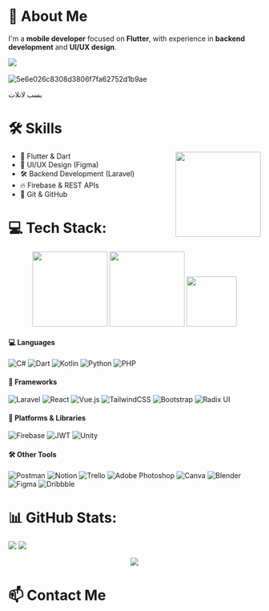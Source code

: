 

# 👋 About Me  
I'm a **mobile developer** focused on **Flutter**, with experience in **backend development** and **UI/UX design**.



<img align="center"  src="https://github.com/user-attachments/assets/b93ef10e-64b3-43dc-99e4-07efdfffde29" style="max-width:100%;display:block;margin:0 auto;" /><br>
![5e6e026c8308d3806f7fa62752d1b9ae](https://github.com/user-attachments/assets/5d1249c6-23f8-45c7-96f8-eb4e2efffcd7)



بسب
لاتلات
# 🛠 Skills


<img align="right" src="https://github.com/user-attachments/assets/cb20e0f5-a41b-4805-81cb-847f9100888e" width= "170" />

  - 📱 Flutter & Dart
  - 🎨 UI/UX Design (Figma)
  - 🛠 Backend Development (Laravel)
  - 🔥 Firebase & REST APIs
  - 🧰 Git & GitHub




# 💻 Tech Stack:
<p align="center">
  <img src="https://github.com/user-attachments/assets/942cfc13-c209-42df-be8a-13f7ca72d09e" width="150"/>
  <img src ="https://github.com/user-attachments/assets/de265878-5449-4148-a4d6-6347401e460d" width = "150" />
  <img src ="https://github.com/user-attachments/assets/7b97247d-1f7a-4450-ab98-794a6dfa5f7a" width = "100" />
</p>

#### 💻 Languages
![C#](https://img.shields.io/badge/c%23-%23239120.svg?style=for-the-badge&logo=csharp&logoColor=white)
![Dart](https://img.shields.io/badge/dart-%230175C2.svg?style=for-the-badge&logo=dart&logoColor=white)
![Kotlin](https://img.shields.io/badge/kotlin-%237F52FF.svg?style=for-the-badge&logo=kotlin&logoColor=white)
![Python](https://img.shields.io/badge/python-3670A0?style=for-the-badge&logo=python&logoColor=ffdd54)
![PHP](https://img.shields.io/badge/php-%23777BB4.svg?style=for-the-badge&logo=php&logoColor=white)

#### 🧩 Frameworks
![Laravel](https://img.shields.io/badge/laravel-%23FF2D20.svg?style=for-the-badge&logo=laravel&logoColor=white)
![React](https://img.shields.io/badge/react-%2320232a.svg?style=for-the-badge&logo=react&logoColor=%2361DAFB)
![Vue.js](https://img.shields.io/badge/vue.js-%2335495e.svg?style=for-the-badge&logo=vuedotjs&logoColor=%234FC08D)
![TailwindCSS](https://img.shields.io/badge/tailwindcss-%2338B2AC.svg?style=for-the-badge&logo=tailwind-css&logoColor=white)
![Bootstrap](https://img.shields.io/badge/bootstrap-%238511FA.svg?style=for-the-badge&logo=bootstrap&logoColor=white)
![Radix UI](https://img.shields.io/badge/radix%20ui-161618.svg?style=for-the-badge&logo=radix-ui&logoColor=white)

#### 🧱 Platforms & Libraries
![Firebase](https://img.shields.io/badge/firebase-%23039BE5.svg?style=for-the-badge&logo=firebase)
![JWT](https://img.shields.io/badge/JWT-black?style=for-the-badge&logo=JSON%20web%20tokens)
![Unity](https://img.shields.io/badge/unity-%23000000.svg?style=for-the-badge&logo=unity&logoColor=white)

#### 🛠️ Other Tools
![Postman](https://img.shields.io/badge/Postman-FF6C37?style=for-the-badge&logo=postman&logoColor=white)
![Notion](https://img.shields.io/badge/Notion-%23000000.svg?style=for-the-badge&logo=notion&logoColor=white)
![Trello](https://img.shields.io/badge/Trello-%23026AA7.svg?style=for-the-badge&logo=Trello&logoColor=white)
![Adobe Photoshop](https://img.shields.io/badge/adobe%20photoshop-%2331A8FF.svg?style=for-the-badge&logo=adobe%20photoshop&logoColor=white)
![Canva](https://img.shields.io/badge/Canva-%2300C4CC.svg?style=for-the-badge&logo=Canva&logoColor=white)
![Blender](https://img.shields.io/badge/blender-%23F5792A.svg?style=for-the-badge&logo=blender&logoColor=white)
![Figma](https://img.shields.io/badge/figma-%23F24E1E.svg?style=for-the-badge&logo=figma&logoColor=white)
![Dribbble](https://img.shields.io/badge/Dribbble-EA4C89?style=for-the-badge&logo=dribbble&logoColor=white)

# 📊 GitHub Stats:
![](https://github-readme-stats.vercel.app/api?username=radwan-77&theme=midnight-purple&hide_border=false&include_all_commits=false&count_private=false)
![](https://nirzak-streak-stats.vercel.app/?user=radwan-77&theme=midnight-purple&hide_border=false)
<p align="center">
  <img src="https://github-readme-stats.vercel.app/api/top-langs/?username=radwan-77&theme=midnight-purple&hide_border=false&include_all_commits=false&count_private=false&layout=compact" />
</p>

# 📫 Contact Me

<!-- 📧 Email: [your.email@example.com](mailto:your.email@example.com)  
- 💼 LinkedIn: [linkedin.com/in/yourprofile](https://linkedin.com/in/yourprofile)  
- 🐦 Twitter: [@yourhandle](https://twitter.com/yourhandle)  
- 💻 GitHub: [github.com/yourusername](https://github.com/yourusername)-->

<!-- ![image](https://github.com/user-attachments/assets/efc01d21-0037-4edb-88a1-4250a0410532)-->
<!-- //[![yooooo](https://visitcount.itsvg.in/api?id=radwan-77&icon=4&color=10)](https://visitcount.itsvg.in)-->
